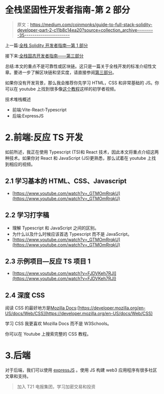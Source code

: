 # 全栈坚固性开发者指南-第 2 部分

> 原文：<https://medium.com/coinmonks/guide-to-full-stack-solidity-developer-part-2-c11b8c14ea20?source=collection_archive---------35----------------------->

上一篇:[全栈 Solidity 开发者指南—第 1 部分](https://takshilp.medium.com/guide-to-full-stack-solidity-developer-part-1-78417779b06)

接下来:[全栈固态开发者指南——第三部分](https://takshilp.medium.com/guide-to-full-stack-solidity-developer-part-3-2a5892969fe9)

总结:本文的重点不是可靠性或区块链。这只是一篇关于全栈开发的标准介绍性文章。要进一步了解区块链和坚实度，请直接参阅[第三部分](https://takshilp.medium.com/guide-to-full-stack-solidity-developer-part-3-2a5892969fe9)。

如果你没有开发背景，那么我会推荐你先学习 HTML，CSS 和非常基础的 JS。你可以在 youtube 上找到很多像[这个教程](https://www.youtube.com/watch?v=_GTMOmRrqkU)这样的初学者视频。

技术堆栈概述

*   前端:Vite-React-Typescript
*   后端:ExpressJS

# 2.前端:反应 TS 开发

如前所述，我正在使用 Typescript (TS)和 React 技术，因此本文将重点介绍这两种技术。如果你对 React 和 JavaScript (JS)更熟悉，那么试着在 youtube 上找到相应的视频。

## 2.1 学习基本的 HTML、CSS、Javascript

*   [https://www.youtube.com/watch?v=_GTMOmRrqkU](https://www.youtube.com/watch?v=_GTMOmRrqkU)

## 2.2 学习打字稿

*   理解 Typescript 和 JavaScript 之间的区别。
*   为什么以及什么时候应该首选 Typescript 而不是 JavaScript。
*   [https://www.youtube.com/watch?v=_GTMOmRrqkU](https://www.youtube.com/watch?v=_GTMOmRrqkU)

## 2.3 示例项目—反应 TS 项目 1

*   [https://www.youtube.com/watch?v=FJDVKeh7RJI](https://www.youtube.com/watch?v=FJDVKeh7RJI)

## 2.4 深度 CSS

阅读 CSS 的最好地方是[Mozilla Docs](https://developer.mozilla.org/en-US/docs/Web/CSS):[https://developer.mozilla.org/en-US/docs/Web/CSS](https://developer.mozilla.org/en-US/docs/Web/CSS)

学习 CSS 我更喜欢 Mozilla Docs 而不是 W3Schools。

你可以在 Youtube 上搜索完整的 CSS 教程。

# 3.后端

对于后端，我们可以使用 [expressJS](http://expressjs.com/) 。使用 JS 构建 web3 应用程序有很多社区文章和支持。

> 加入 T21 电报集团，学习加密交易和投资